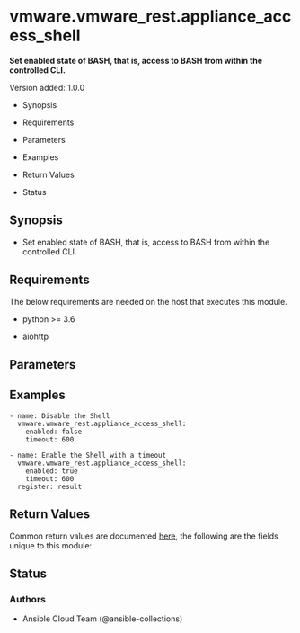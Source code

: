 # vmware.vmware_rest.appliance_access_shell

**Set enabled state of BASH, that is, access to BASH from within the
controlled CLI.**

Version added: 1.0.0


* Synopsis


* Requirements


* Parameters


* Examples


* Return Values


* Status

## Synopsis


* Set enabled state of BASH, that is, access to BASH from within the
controlled CLI.

## Requirements

The below requirements are needed on the host that executes this
module.


* python >= 3.6


* aiohttp

## Parameters

## Examples

```
- name: Disable the Shell
  vmware.vmware_rest.appliance_access_shell:
    enabled: false
    timeout: 600

- name: Enable the Shell with a timeout
  vmware.vmware_rest.appliance_access_shell:
    enabled: true
    timeout: 600
  register: result
```

## Return Values

Common return values are documented [here](https://docs.ansible.com/ansible/latest/reference_appendices/common_return_values.html#common-return-values),
the following are the fields unique to this module:

## Status

### Authors


* Ansible Cloud Team (@ansible-collections)
